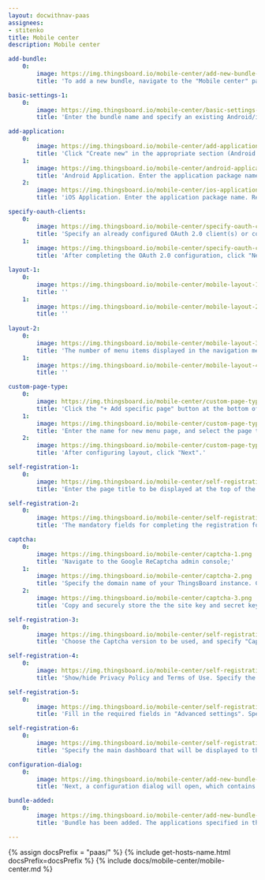 ```yaml
---
layout: docwithnav-paas
assignees:
- stitenko
title: Mobile center
description: Mobile center

add-bundle:
    0:
        image: https://img.thingsboard.io/mobile-center/add-new-bundle-1-pe.png
        title: 'To add a new bundle, navigate to the "Mobile center" page and click the "+ Add bundle" button in the upper-right corner of the window.'

basic-settings-1:
    0:
        image: https://img.thingsboard.io/mobile-center/basic-settings-1-pe.png
        title: 'Enter the bundle name and specify an existing Android/iOS mobile application(s), or create a new one. Then, click "Next".'

add-application:
    0:
        image: https://img.thingsboard.io/mobile-center/add-application-1-pe.png
        title: 'Click "Create new" in the appropriate section (Android Application or iOS Application);'
    1:
        image: https://img.thingsboard.io/mobile-center/android-application-2-pe.png
        title: 'Android Application. Enter the application package name. Remember autogenerated "Application Secret" or input your own. Specify application statuses. Optionally, specify the minimum and latest application versions along with release notes for each. Specify store information: link to the ThingsBoard PE Mobile Application in the Google Play Store, and SHA256 certificate fingerprints. Click "Add".'
    2:
        image: https://img.thingsboard.io/mobile-center/ios-application-2-pe.png
        title: 'iOS Application. Enter the application package name. Remember autogenerated "Application Secret" or input your own. Specify application statuses. Optionally, specify the minimum and latest application versions along with release notes for each. Specify store information: link to the ThingsBoard PE Mobile Application in the App Store, and App ID. Click "Add".'

specify-oauth-clients:
    0:
        image: https://img.thingsboard.io/mobile-center/specify-oauth-clients-1-pe.png
        title: 'Specify an already configured OAuth 2.0 client(s) or configure a new one;'
    1:
        image: https://img.thingsboard.io/mobile-center/specify-oauth-clients-2-pe.png
        title: 'After completing the OAuth 2.0 configuration, click "Next".'

layout-1:
    0:
        image: https://img.thingsboard.io/mobile-center/mobile-layout-1-pe.png
        title: ''
    1:
        image: https://img.thingsboard.io/mobile-center/mobile-layout-2-pe.png
        title: ''
        
layout-2:
    0:
        image: https://img.thingsboard.io/mobile-center/mobile-layout-3-pe.png
        title: 'The number of menu items displayed in the navigation menu of the mobile app depends on the screen size of your mobile device. Items that do not fit in the bottom navigation menu will be available under the "More" page.'
    1:
        image: https://img.thingsboard.io/mobile-center/mobile-layout-4-pe.png
        title: ''

custom-page-type:
    0:
        image: https://img.thingsboard.io/mobile-center/custom-page-type-1-pe.png
        title: 'Click the "+ Add specific page" button at the bottom of the page or between existing menu items;'
    1:
        image: https://img.thingsboard.io/mobile-center/custom-page-type-2-pe.png
        title: 'Enter the name for new menu page, and select the page type. Depending on the selected page type, specify a dashboard, path, or external URL. Click "Add".'
    2:
        image: https://img.thingsboard.io/mobile-center/custom-page-type-3-pe.png
        title: 'After configuring layout, click "Next".'

self-registration-1:
    0:
        image: https://img.thingsboard.io/mobile-center/self-registration-1-pe.png
        title: 'Enter the page title to be displayed at the top of the registration page. It serves as a header to indicate the purpose of the form to users. Specify the recipients that will receive notifications about new user registrations. Specify the redirect settings: Application URL Scheme, and Application URL Hostname;'

self-registration-2:
    0:
        image: https://img.thingsboard.io/mobile-center/self-registration-2-pe.png
        title: 'The mandatory fields for completing the registration form are email, password, and repeat password. If needed, specify additional fields;'

captcha:
    0:
        image: https://img.thingsboard.io/mobile-center/captcha-1.png
        title: 'Navigate to the Google ReCaptcha admin console;'
    1:
        image: https://img.thingsboard.io/mobile-center/captcha-2.png
        title: 'Specify the domain name of your ThingsBoard instance. Choose reCAPTCHA type;'
    2:
        image: https://img.thingsboard.io/mobile-center/captcha-3.png
        title: 'Copy and securely store the the site key and secret key.'

self-registration-3:
    0:
        image: https://img.thingsboard.io/mobile-center/self-registration-3-pe.png
        title: 'Choose the Captcha version to be used, and specify "Captcha site key" and "Captcha secret key";'

self-registration-4:
    0:
        image: https://img.thingsboard.io/mobile-center/self-registration-4-pe.png
        title: 'Show/hide Privacy Policy and Terms of Use. Specify the roles that will be assigned to the user upon successful registration.'

self-registration-5:
    0:
        image: https://img.thingsboard.io/mobile-center/self-registration-5-pe.png
        title: 'Fill in the required fields in "Advanced settings". Specify the dashboard that the user sees upon logging in for the first time;'

self-registration-6:
    0:
        image: https://img.thingsboard.io/mobile-center/self-registration-6-pe.png
        title: 'Specify the main dashboard that will be displayed to the user when navigating to the “Home” menu item. Click "Add" to complete the bundle creation.'

configuration-dialog:
    0:
        image: https://img.thingsboard.io/mobile-center/add-new-bundle-2-pe.png
        title: 'Next, a configuration dialog will open, which contains the basic configuration settings for the ThingsBoard PE Mobile Application.'

bundle-added:
    0:
        image: https://img.thingsboard.io/mobile-center/add-new-bundle-3-pe.png
        title: 'Bundle has been added. The applications specified in the bundle now use the defined settings.'

---
```


{% assign docsPrefix = "paas/" %}
{% include get-hosts-name.html docsPrefix=docsPrefix %}
{% include docs/mobile-center/mobile-center.md %}